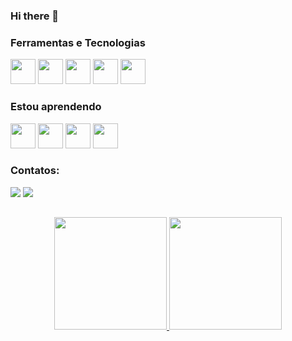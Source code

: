 ### Hi there 👋

### Ferramentas e Tecnologias

<code><img src="https://cdn.jsdelivr.net/gh/devicons/devicon/icons/git/git-original.svg" width="40" height="40"/></code> <code><img src="https://cdn.jsdelivr.net/gh/devicons/devicon/icons/html5/html5-plain-wordmark.svg" width="40" height="40"/></code> <code><img src="https://cdn.jsdelivr.net/gh/devicons/devicon/icons/javascript/javascript-plain.svg" width="40" height="40"/></code> <code><img src="https://cdn.jsdelivr.net/gh/devicons/devicon/icons/php/php-plain.svg" width="40" height="40"/></code> <code><img src="https://cdn.jsdelivr.net/gh/devicons/devicon/icons/css3/css3-plain-wordmark.svg"  width="40" height="40"/></code>

### Estou aprendendo

<code><img src="https://cdn.jsdelivr.net/gh/devicons/devicon/icons/linux/linux-original.svg" width="40" height="40"/></code> <code><img src="https://cdn.jsdelivr.net/gh/devicons/devicon/icons/bootstrap/bootstrap-plain.svg" width="40" height="40"/></code> <code><img src="https://cdn.jsdelivr.net/gh/devicons/devicon/icons/jquery/jquery-plain-wordmark.svg" width="40" height="40"/></code> <code><img src="https://cdn.jsdelivr.net/gh/devicons/devicon/icons/react/react-original.svg" width="40" height="40"/></code>

### Contatos:

<div>
<a href="https://instagram.com/michellyhiratsuka" target="_blank"><img src="https://img.shields.io/badge/-Instagram-%23E4405F?style=for-the-badge&logo=instagram&logoColor=white" target="_blank"></a> <a href="https://www.linkedin.com/in/michelly-hiratsuka-zorzi/" target="_blank"><img src="https://img.shields.io/badge/-LinkedIn-%230077B5?style=for-the-badge&logo=linkedin&logoColor=white" target="_blank"></a>   
</div>

##
<p align="center">
<a href="https://github.com/HiratsukaMi">
  <img height="180em" src="https://github-readme-stats-eight-theta.vercel.app/api?username=HiratsukaMi&show_icons=true&theme=algolia&include_all_commits=true&count_private=true"/>
  <img height="180em" src="https://github-readme-stats-eight-theta.vercel.app/api/top-langs/?username=HiratsukaMi&layout=compact&langs_count=8&theme=algolia"/>
</a>
</p>

<!--
**HiratsukaMi/HiratsukaMi** is a ✨ _special_ ✨ repository because its `README.md` (this file) appears on your GitHub profile.

Here are some ideas to get you started:

- 🔭 I’m currently working on ...
- 🌱 I’m currently learning ...
- 👯 I’m looking to collaborate on ...
- 🤔 I’m looking for help with ...
- 💬 Ask me about ...
- 📫 How to reach me: ...
- 😄 Pronouns: ...
- ⚡ Fun fact: ...
-->
